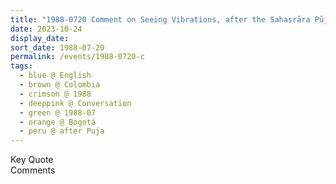 ```yaml
---
title: "1988-0720 Comment on Seeing Vibrations, after the Sahasrāra Pūjā, Room, Bogotá, Colombia"
date: 2023-10-24
display_date: 
sort_date: 1988-07-20
permalink: /events/1988-0720-c
tags:
  - blue @ English
  - brown @ Colombia
  - crimson @ 1988
  - deeppink @ Conversation
  - green @ 1988-07
  - orange @ Bogotá
  - peru @ after Puja
---
```


<wave-list>
  <list-title color="green" width="75">Key Quote</list-title>
  <list-item color="BlanchedAlmond"  width="200"></list-item>
  <list-item color="Lavender"></list-item>
  <list-item color="BlanchedAlmond"></list-item>
</wave-list>

<br>

<wave-list>
  <list-title color="green" width="75">Comments</list-title>
  <list-item color="BlanchedAlmond"  width="200"></list-item>
  <list-item color="Lavender"></list-item>
  <list-item color="BlanchedAlmond"></list-item>
</wave-list>